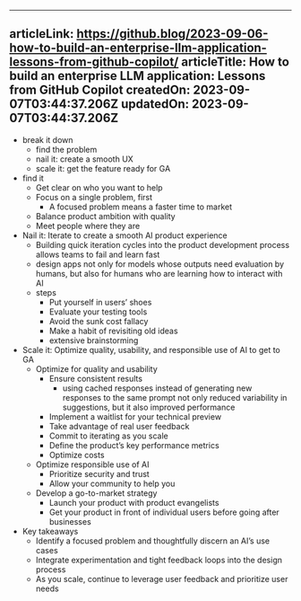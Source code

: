 -----------------------
articleLink: https://github.blog/2023-09-06-how-to-build-an-enterprise-llm-application-lessons-from-github-copilot/
articleTitle: How to build an enterprise LLM application: Lessons from GitHub Copilot
createdOn: 2023-09-07T03:44:37.206Z
updatedOn: 2023-09-07T03:44:37.206Z
-----------------------

- break it down
  - find the problem
  - nail it: create a smooth UX
  - scale it: get the feature ready for GA
- find it
  - Get clear on who you want to help
  - Focus on a single problem, first
    - A focused problem means a faster time to market
  - Balance product ambition with quality
  - Meet people where they are
- Nail it: Iterate to create a smooth AI product experience
  - Building quick iteration cycles into the product development process allows teams to fail and learn fast
  - design apps not only for models whose outputs need evaluation by humans, but also for humans who are learning how to interact with AI
  - steps
    - Put yourself in users’ shoes
    - Evaluate your testing tools
    - Avoid the sunk cost fallacy
    - Make a habit of revisiting old ideas
    - extensive brainstorming
- Scale it: Optimize quality, usability, and responsible use of AI to get to GA
  - Optimize for quality and usability
    - Ensure consistent results
      - using cached responses instead of generating new responses to the same prompt not only reduced variability in suggestions, but it also improved performance
    - Implement a waitlist for your technical preview
    - Take advantage of real user feedback
    - Commit to iterating as you scale
    - Define the product’s key performance metrics
    - Optimize costs
  - Optimize responsible use of AI
    - Prioritize security and trust
    - Allow your community to help you
  - Develop a go-to-market strategy
    - Launch your product with product evangelists
    - Get your product in front of individual users before going after businesses
- Key takeaways
  - Identify a focused problem and thoughtfully discern an AI’s use cases
  - Integrate experimentation and tight feedback loops into the design process
  - As you scale, continue to leverage user feedback and prioritize user needs